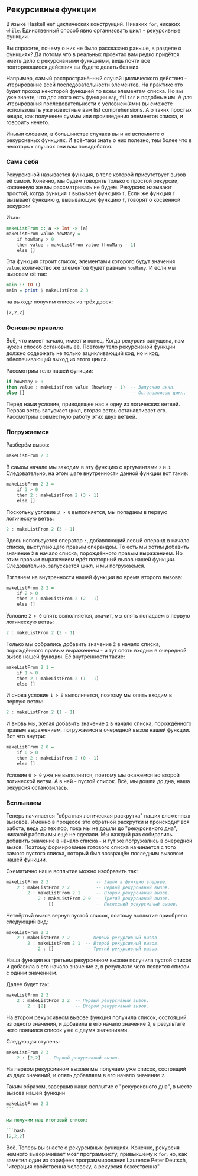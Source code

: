 Рекурсивные функции
-------------------

В языке Haskell нет циклических конструкций. Никаких `for`, никаких `while`. Единственный способ явно организовать цикл - рекурсивные функции.

Вы спросите, почему о них не было рассказано раньше, в разделе о функциях? Да потому что в реальных проектах вам редко придётся иметь дело с рекурсивными функциями, ведь почти все повторяющиеся действия вы будете делать без них.

Например, самый распространённый случай циклического действия - итерирование всей последовательности элементов. На практике это будет проход некоторой функцией по всем элементам списка. Но вы уже знаете, что для этого есть функции `map`, `filter` и подобные им. А для итерирования последовательности с условием(ями) вы сможете использовать уже известные вам list comprehensions. А о таких простых вещах, как получение суммы или произведения элементов списка, и говорить нечего.

Иными словами, в большинстве случаев вы и не вспомните о рекурсивных функциях. И всё-таки знать о них полезно, тем более что в некоторых случаях они вам понадобятся.

### Сама себя

Рекурсивной называется функция, в теле которой присутствует вызов её самой. Конечно, мы будем говорить только о простой рекурсии, косвенную же мы рассматривать не будем. Рекурсию называют простой, когда функция `f` вызывает функцию `f`. Если же функция `f` вызывает функцию `g`, вызывающую функцию `f`, говорят о косвенной рекурсии.

Итак:

```haskell
makeListFrom :: a -> Int -> [a]  
makeListFrom value howMany =
    if howMany > 0
    then value : makeListFrom value (howMany - 1)
    else []
```

Эта функция строит список, элементами которого будут значения `value`, количество же элементов будет равным `howMany`. И если мы вызовем её так:

```haskell
main :: IO ()
main = print $ makeListFrom 2 3
```

на выходе получим список из трёх двоек:

```bash
[2,2,2]
```

### Основное правило

Всё, что имеет начало, имеет и конец. Когда рекурсия запущена, нам нужен способ остановить её. Поэтому тело рекурсивной функции должно содержать не только зацикливающий код, но и код, обеспечивающий выход из этого цикла.

Рассмотрим тело нашей функции:

```haskell
if howMany > 0
then value : makeListFrom value (howMany - 1)  -- Запускаю цикл.
else []                                        -- Останавливаю цикл.
```

Перед нами условие, приводящее нас в одну из логических ветвей. Первая ветвь запускает цикл, вторая ветвь останавливает его. Рассмотрим совместную работу этих двух ветвей.

### Погружаемся

Разберём вызов:

```haskell
makeListFrom 2 3
```

В самом начале мы заходим в эту функцию с аргументами `2` и `3`. Следовательно, на этом шаге внутренности данной функции вот такие:

```haskell
makeListFrom 2 3 =
    if 3 > 0
    then 2 : makeListFrom 2 (3 - 1)
    else []
```

Поскольку условие `3 > 0` выполняется, мы попадаем в первую логическую ветвь:

```haskell
2 : makeListFrom 2 (3 - 1)
```

Здесь используется оператор `:`, добавляющий левый операнд в начало списка, выступающего правым операндом. То есть мы хотим добавить значение `2` в начало списка, порождённого правым выражением. Но этим правым выражением идёт повторный вызов нашей функции. Следовательно, запускается цикл, и мы погружаемся.

Взглянем на внутренности нашей функции во время второго вызова:

```haskell
makeListFrom 2 2 =
    if 2 > 0
    then 2 : makeListFrom 2 (2 - 1)
    else []
```

Условие `2 > 0` опять выполняется, значит, мы опять попадаем в первую логическую ветвь:

```haskell
2 : makeListFrom 2 (2 - 1)
```

Только мы собрались добавить значение `2` в начало списка, порождённого правым выражением - и тут опять входим в очередной вызов нашей функции. Её внутренности такие:

```haskell
makeListFrom 2 1 =
    if 1 > 0
    then 2 : makeListFrom 2 (1 - 1)
    else []
```

И снова условие `1 > 0` выполняется, поэтому мы опять входим в первую ветвь:

```haskell
2 : makeListFrom 2 (1 - 1)
```

И вновь мы, желая добавить значение `2` в начало списка, порождённого правым выражением, погружаемся в очередной вызов нашей функции. Вот что внутри:

```haskell
makeListFrom 2 0 =
    if 0 > 0
    then 2 : makeListFrom 2 (0 - 1)
    else []
```

Условие `0 > 0` уже не выполнится, поэтому мы окажемся во второй логической ветви. А в ней - пустой список. Всё, мы дошли до дна, наша рекурсия остановилась.

### Всплываем

Теперь начинается "обратная логическая раскрутка" наших вложенных вызовов. Именно в процессе это обратной раскрутки и происходит вся работа, ведь до тех пор, пока мы не дошли до "рекурсивного дна", никакой работы мы ещё не сделали. Мы каждый раз собирались добавить значение в начало списка - и тут же погружались в очередной вызов. Поэтому формирование готового списка начинается с того самого пустого списка, который был возвращён последним вызовом нашей функции.

Схематично наше всплытие можно изобразить так:

```haskell
makeListFrom 2 3                  -- Зашли в функцию впервые.
    2 : makeListFrom 2 2          -- Первый рекурсивный вызов.
        2 : makeListFrom 2 1      -- Второй рекурсивный вызов.
            2 : makeListFrom 2 0  -- Третий рекурсивный вызов.
                []                -- Последний рекурсивный вызов.
```

Четвёртый вызов вернул пустой список, поэтому всплытие приобрело следующий вид:

```haskell
makeListFrom 2 3  
    2 : makeListFrom 2 2      -- Первый рекурсивный вызов.
        2 : makeListFrom 2 1  -- Второй рекурсивный вызов.
            2 : []            -- Третий рекурсивный вызов.
```

Наша функция на третьем рекурсивном вызове получила пустой список и добавила в его начало значение `2`, в результате чего появится список с одним значением.

Далее будет так:

```haskell
makeListFrom 2 3  
    2 : makeListFrom 2 2  -- Первый рекурсивный вызов.
        2 : [2]           -- Второй рекурсивный вызов.
```

На втором рекурсивном вызове функция получила список, состоящий из одного значения, и добавила в его начало значение `2`, в результате чего появился список уже с двумя значениями.

Следующая ступень:

```haskell
makeListFrom 2 3  
    2 : [2,2]  -- Первый рекурсивный вызов.
```

На первом рекурсивном вызове мы получаем уже список, состоящий из двух значений, и опять добавляем в его начало значение `2`.

Таким образом, завершив наше всплытие с "рекурсивного дна", в месте вызова нашей функции

```haskell
makeListFrom 2 3
``` 

мы получим наш итоговый список:

```bash
[2,2,2]
```

Всё. Теперь вы знаете о рекурсивных функциях. Конечно, рекурсия немного выворачивает мозг программисту, привыкшему к `for`, но, как заметил один из корифеев программирования Laurence Peter Deutsch, "итерация свойственна человеку, а рекурсия божественна".
